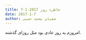 ```yaml
---
title: خاطره روز 2017-1-7
date: 2017-1-7
author: شعبان محمد حسنی
---
```


امروزم یه روز عادی بود مثل روزای گذشته.